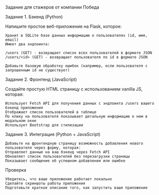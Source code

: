 Задание для стажеров от компании Победа

Задание 1. Бэкенд (Python)

Напишите простое веб-приложение на Flask, которое:

    Хранит в SQLite базе данных информацию о пользователях (id, имя, email)
    Имеет два эндпоинта:

    /users (GET) - возвращает список всех пользователей в формате JSON
    /users/<id> (GET) - возвращает пользователя по id в формате JSON

    Добавьте базовую обработку ошибок (например, если пользователя с запрошенным id не существует)

Задание 2. Фронтенд (JavaScript)

Создайте простую HTML страницу с использованием vanilla JS, которая:

    Использует Fetch API для получения данных с эндпоинта /users вашего бэкенд приложения
    Отображает список пользователей в таблице
    По клику на пользователя показывает детальную информацию о нем в модальном окне
    Использует Bootstrap для стилизации

Задание 3. Интеграция (Python + JavaScript)

    Добавьте на фронтендную страницу возможность добавления нового пользователя через форму, которая:
    Отправляет данные на ваш бэкенд через Fetch API
    Обновляет список пользователей без перезагрузки страницы
    Показывает сообщение об успешном добавлении или ошибке

Проверка

    Убедитесь, что ваше приложение работает локально
    Сделайте скриншоты работы приложения
    Подготовьте краткое описание того, как запустить ваше приложение
